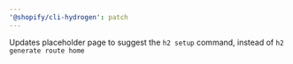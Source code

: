 ```yaml
---
'@shopify/cli-hydrogen': patch
---
```


Updates placeholder page to suggest the `h2 setup` command, instead of `h2 generate route home`
